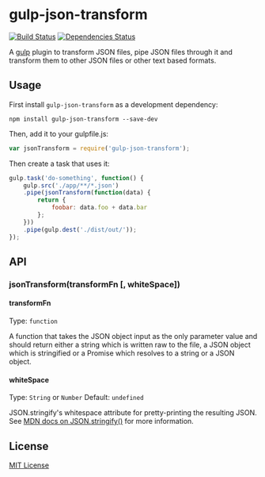 gulp-json-transform 
===================

[![Build Status](https://travis-ci.org/thaggie/gulp-json-transform.svg)](https://travis-ci.org/thaggie/gulp-json-transform)
[![Dependencies Status](https://david-dm.org/thaggie/gulp-json-transform.svg)](https://david-dm.org/thaggie/gulp-json-transform)


A [gulp](https://github.com/gulpjs/gulp) plugin to transform JSON files, pipe JSON files through it and transform them to other JSON files or other text based formats.


## Usage


First install `gulp-json-transform` as a development dependency:

```shell
npm install gulp-json-transform --save-dev
```

Then, add it to your gulpfile.js:

```javascript
var jsonTransform = require('gulp-json-transform');
```

Then create a task that uses it:

```javascript
gulp.task('do-something', function() {
	gulp.src('./app/**/*.json')
	.pipe(jsonTransform(function(data) {
		return {
			foobar: data.foo + data.bar
		};
	}))
	.pipe(gulp.dest('./dist/out/'));
});
```

## API

### jsonTransform(transformFn [, whiteSpace])

#### transformFn
Type: `function`

A function that takes the JSON object input as the only parameter value and should return either a string which is written raw to the file, a JSON object which is stringified or a Promise which resolves to a string or a JSON object.

#### whiteSpace

Type: `String` or `Number`
Default: `undefined`

JSON.stringify's whitespace attribute for pretty-printing the resulting JSON.
See [MDN docs on JSON.stringify()](https://developer.mozilla.org/en-US/docs/Web/JavaScript/Reference/Global_Objects/JSON/stringify) for more information.

## License

[MIT License](http://en.wikipedia.org/wiki/MIT_License)
